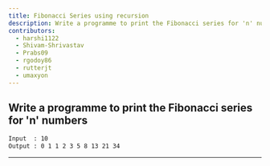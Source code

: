 ```yaml
---
title: Fibonacci Series using recursion
description: Write a programme to print the Fibonacci series for 'n' numbers using recursion
contributors:
  - harshi1122
  - Shivam-Shrivastav
  - Prabs09
  - rgodoy86
  - rutterjt
  - umaxyon
---
```


## Write a programme to print the Fibonacci series for 'n' numbers

```txt
Input  : 10
Output : 0 1 1 2 3 5 8 13 21 34
```

---
